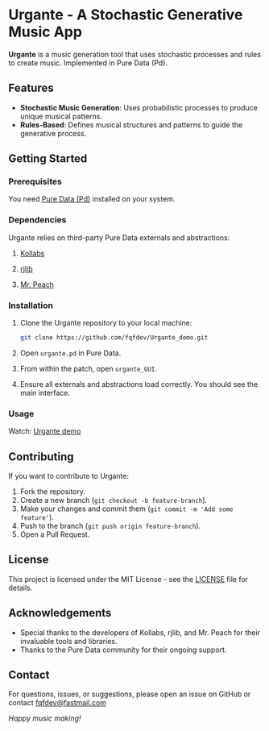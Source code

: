 # Urgante - A Stochastic Generative Music App

**Urgante** is a music generation tool that uses stochastic processes and rules to create music. Implemented in Pure Data (Pd).

## Features

- **Stochastic Music Generation**: Uses probabilistic processes to produce unique musical patterns.
- **Rules-Based**: Defines musical structures and patterns to guide the generative process.

## Getting Started

### Prerequisites

You need [Pure Data (Pd)](https://puredata.info/downloads/pure-data) installed on your system.

### Dependencies

Urgante relies on third-party Pure Data externals and abstractions:

1. [Kollabs](https://github.com/m---w/kollabs)

2. [rjlib](https://github.com/rjdj/rjlib)

3. [Mr. Peach](https://github.com/pd-externals/mrpeach)

### Installation

1. Clone the Urgante repository to your local machine:
    ```bash
    git clone https://github.com/fqfdev/Urgante_demo.git
    ```

2. Open `urgante.pd` in Pure Data.

3. From within the patch, open `urgante_GUI`.

4. Ensure all externals and abstractions load correctly. You should see the main interface.

### Usage

Watch:  [Urgante demo](https://youtu.be/zh7-JoHtqao)

## Contributing

If you want to contribute to Urgante:

1. Fork the repository.
2. Create a new branch (`git checkout -b feature-branch`).
3. Make your changes and commit them (`git commit -m 'Add some feature'`).
4. Push to the branch (`git push origin feature-branch`).
5. Open a Pull Request.

## License

This project is licensed under the MIT License - see the [LICENSE](LICENSE) file for details.

## Acknowledgements

- Special thanks to the developers of Kollabs, rjlib, and Mr. Peach for their invaluable tools and libraries.
- Thanks to the Pure Data community for their ongoing support.

## Contact

For questions, issues, or suggestions, please open an issue on GitHub or contact fqfdev@fastmail.com



*Happy music making!*


